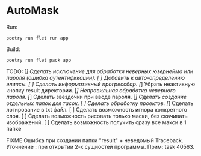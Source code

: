 # AutoMask

Run:
```
poetry run flet run app
```
Build:
```
poetry run flet pack app
```

TODO:
[*] Сделать исключение для обработки неверных юзернейма или пароля (ошибка аутентификации).
[ ] Добавить к авто-определению элипсы.
[ ] Сделать информативный прогрессбар.
[*] Убрать неактивную кнопку result директории.
[*] Неправильная обработка неверного пароля.
[*] Сделать звёздочки при вводе пароля.
[*] Сделать создание отдельных папок для тасок.
[ ] Сделать обработку проектов.
[*] Сделать логирование в txt файл.
[ ] Сделать возможность игнора конкретного слоя.
[ ] Сделать возможность рисовать только маски, без скачивать изображений.
[ ] Сделать возможность получить сразу все макси в 1 папке



FIXME Ошибка при создании папки "result" + неведомый Traceback. Уточнение : при открытии 2-х сущностей программы. Прим: task 40563.
